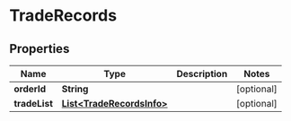 
# TradeRecords

## Properties
Name | Type | Description | Notes
------------ | ------------- | ------------- | -------------
**orderId** | **String** |  |  [optional]
**tradeList** | [**List&lt;TradeRecordsInfo&gt;**](TradeRecordsInfo.md) |  |  [optional]



